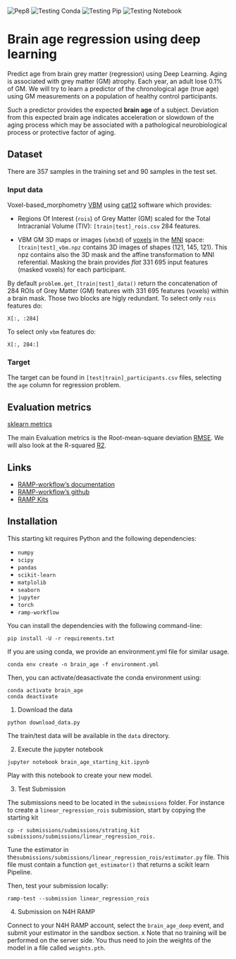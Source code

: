 ![Pep8](https://github.com/AGrigis/brain_age_deep/actions/workflows/pep8.yml/badge.svg)
![Testing Conda](https://github.com/AGrigis/brain_age_deep/actions/workflows/testing_conda.yml/badge.svg)
![Testing Pip](https://github.com/AGrigis/brain_age_deep/actions/workflows/testing_pip.yml/badge.svg)
![Testing Notebook](https://github.com/AGrigis/brain_age_deep/actions/workflows/testing_notebook.yml/badge.svg)


# Brain age regression using deep learning

Predict age from brain grey matter (regression) using Deep Learning.
Aging is associated with grey matter (GM) atrophy. Each year, an adult lose
0.1% of GM. We will try to learn a predictor of the chronological age (true age)
using GM measurements on a population of healthy control participants.

Such a predictor provides the expected **brain age** of a subject. Deviation from
this expected brain age indicates acceleration or slowdown of the aging process
which may be associated with a pathological neurobiological process or protective factor of aging.

## Dataset

There are 357 samples in the training set and 90 samples in the test set.

### Input data

Voxel-based_morphometry [VBM](https://en.wikipedia.org/wiki/Voxel-based_morphometry)
using [cat12](http://www.neuro.uni-jena.de/cat/) software which provides:

- Regions Of Interest (`rois`) of Grey Matter (GM) scaled for the Total
  Intracranial Volume (TIV): `[train|test]_rois.csv` 284 features.

- VBM GM 3D maps or images (`vbm3d`) of [voxels](https://en.wikipedia.org/wiki/Voxel) in the
  [MNI](https://en.wikipedia.org/wiki/Talairach_coordinates) space:
  `[train|test]_vbm.npz` contains 3D images of shapes (121, 145, 121).
  This npz contains also the 3D mask and the affine transformation to MNI
  referential. Masking the brain provides *flat* 331 695 input features (masked voxels)
  for each participant.

By default `problem.get_[train|test]_data()` return the concatenation of 284 ROIs of
Grey Matter (GM) features with 331 695 features (voxels) within a brain mask.
Those two blocks are higly redundant.
To select only `rois` features do:

```
X[:, :284]
```

To select only `vbm` features do:

```
X[:, 284:]
```

### Target

The target can be found in `[test|train]_participants.csv` files, selecting the
`age` column for regression problem.

## Evaluation metrics

[sklearn metrics](https://scikit-learn.org/stable/modules/model_evaluation.html)

The main Evaluation metrics is the Root-mean-square deviation
[RMSE](https://en.wikipedia.org/wiki/Root-mean-square_deviation). We will also
look at the R-squared
[R2](https://en.wikipedia.org/wiki/Coefficient_of_determination).

## Links

- [RAMP-workflow’s documentation](https://paris-saclay-cds.github.io/ramp-workflow)
- [RAMP-workflow’s github](https://github.com/paris-saclay-cds/ramp-workflow)
- [RAMP Kits](https://github.com/ramp-kits)

## Installation

This starting kit requires Python and the following dependencies:

* `numpy`
* `scipy`
* `pandas`
* `scikit-learn`
* `matplolib`
* `seaborn`
* `jupyter`
* `torch`
* `ramp-workflow`

You can install the dependencies with the following command-line:

```
pip install -U -r requirements.txt
```

If you are using conda, we provide an environment.yml file for similar usage.

```
conda env create -n brain_age -f environment.yml
```

Then, you can activate/deasactivate the conda environment using:

```
conda activate brain_age
conda deactivate
```

1. Download the data

```
python download_data.py
```

The train/test data will be available in the `data` directory.

2. Execute the jupyter notebook

```
jupyter notebook brain_age_starting_kit.ipynb
```

Play with this notebook to create your new model.

3. Test Submission

The submissions need to be located in the `submissions` folder.
For instance to create a `linear_regression_rois` submission, start by
copying the starting kit

```
cp -r submissions/submissions/strating_kit submissions/submissions/linear_regression_rois.
```
 
Tune the estimator in the`submissions/submissions/linear_regression_rois/estimator.py` file.
This file must contain a function `get_estimator()` that returns a scikit learn Pipeline.

Then, test your submission locally:

```
ramp-test --submission linear_regression_rois
```

4. Submission on N4H RAMP

Connect to your N4H RAMP account, select the `brain_age_deep` event, and submit your estimator in the
sandbox section. x
Note that no training will be performed on the server side.
You thus need to join the weights of the model in a file called `weights.pth`.
